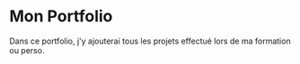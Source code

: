 # Mon Portfolio

Dans ce portfolio, j'y ajouterai tous les projets effectué lors de ma formation ou perso.
